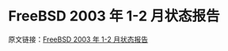 # FreeBSD 2003 年 1-2 月状态报告

原文链接：[FreeBSD 2003 年 1-2 月状态报告](https://www.freebsd.org/status/report-2003-01-2003-02.html)
